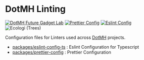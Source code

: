 # DotMH Linting

[![DotMH Future Gadget Lab](https://img.shields.io/badge/DotMH-.dev-red.svg?style=for-the-badge)](https://www.dotmh.io)
[![Prettier Config](https://img.shields.io/badge/Config-Prettier-%23F7B93E?style=for-the-badge&logo=prettier)](https://prettier.io/)
[![Eslint Config](https://img.shields.io/badge/Config-ESLint-%234B32C3?style=for-the-badge&logo=eslint)](https://eslint.org/)
![Ecologi (Trees)](https://img.shields.io/ecologi/trees/martinhaynes?style=for-the-badge)

Configuration files for Linters used across [DotMH](https://github.com/dotmh) projects.

- [packages/eslint-config-ts](packages/eslint-config-ts) : Eslint Configuration for Typescript
- [packages/prettier-config](packages/eslint-config-ts) : Prettier Configuration

